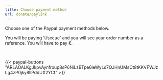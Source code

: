 ```yaml
---
title: Choose payment method
url: donate/paylink
---
```


Choose one of the Paypal payment methods below. 

You will be paying 'Usecue' and you will see your order number as a reference. You will have to pay &euro;<span id="paymenttotal"></span>.

&nbsp;

{{< paypal-buttons "ARLAOALKgJkpvAynfrxup8sP6NiLzBTpe6leWyLs7QJHnUMsCt8tKKVFWJzLg4zP0jky8IlPddUX2YCt" >}}
